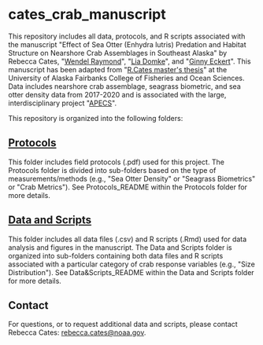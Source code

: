 # cates_crab_manuscript

This repository includes all data, protocols, and R scripts associated with the manuscript "Effect of Sea Otter (Enhydra lutris) Predation and Habitat Structure on Nearshore Crab Assemblages in Southeast Alaska" by Rebecca Cates, "[Wendel Raymond](https://github.com/wraymond)", "[Lia Domke](https://github.com/lkdomke)", and "[Ginny Eckert](https://github.com/ginnyeckert)". This manuscript has been adapted from "[R.Cates master's thesis](https://scholarworks.alaska.edu/handle/11122/12932)" at the University of Alaska Fairbanks College of Fisheries and Ocean Sciences. Data includes nearshore crab assemblage, seagrass biometric, and sea otter density data from 2017-2020 and is associated with the large, interdisciplinary project "[APECS](http://apecs-ak.org/)". 

This repository is organized into the following folders:

## [Protocols](Protocols)

This folder includes field protocols (.pdf) used for this project. The Protocols folder is divided into sub-folders based on the type of measurements/methods (e.g., "Sea Otter Density" or "Seagrass Biometrics" or "Crab Metrics"). See Protocols_README within the Protocols folder for more details.

## [Data and Scripts](Data&Scripts)

This folder includes all data files (.csv) and R scripts (.Rmd) used for data analysis and figures in the manuscript. The Data and Scripts folder is organized into sub-folders containing both data files and R scripts associated with a particular category of crab response variables (e.g., "Size Distribution"). See Data&Scripts_README within the Data and Scripts folder for more details.

## Contact
For questions, or to request additional data and scripts, please contact Rebecca Cates: rebecca.cates@noaa.gov.


